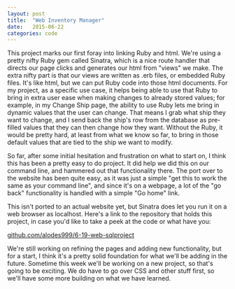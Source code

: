 ```yaml
---
layout: post
title:  "Web Inventory Manager"
date:   2015-06-22 
categories: code
---
```


This project marks our first foray into linking Ruby and html.  We're using a pretty nifty Ruby gem called Sinatra, which is a nice route handler that directs our page clicks and generates our html from "views" we make.  The extra nifty part is that our views are written as .erb files, or embedded Ruby files.  It's like html, but we can put Ruby code into those html documents.  For my project, as a specific use case, it helps being able to use that Ruby to bring in extra user ease when making changes to already stored values; for example, in my Change Ship page, the ability to use Ruby lets me bring in dynamic values that the user can change.  That means I grab what ship they want to change, and I send back the ship's row from the database as pre-filled values that they can then change how they want.  Without the Ruby, it would be pretty hard, at least from what we know so far, to bring in those default values that are tied to the ship we want to modify.

So far, after some initial hesitation and frustration on what to start on, I think this has been a pretty easy to do project.  It did help we did this on our command line, and hammered out that functionality there.  The port over to the website has been quite easy, as it was just a simple "get this to work the same as your command line", and since it's on a webpage, a lot of the "go back" functionality is handled with a simple "Go home" link.

This isn't ported to an actual website yet, but Sinatra does let you run it on a web browser as localhost.  Here's a link to the repository that holds this project, in case you'd like to take a peek at the code or what have you:

<a href="https://github.com/alodes999/6-19-web-sqlproject">github.com/alodes999/6-19-web-sqlproject</a>


We're still working on refining the pages and adding new functionality, but for a start, I think it's a pretty solid foundation for what we'll be adding in the future.  Sometime this week we'll be working on a new project, so that's going to be exciting.  We do have to go over CSS and other stuff first, so we'll have some more building on what we have learned.